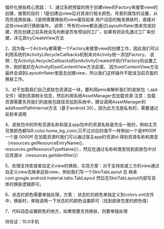 插件化换肤核心思路：
1、通过系统预留的用于创建view的Factory来接管view的创建，接管的目的：1是创建出view后对其进行相关颜色、背景的属性的设置，从而完成换肤操，2是把需要换肤的view缓存起来
用户动态的触发换肤时，直接对这些view进行换肤操作。
说明：所有的view都会通过LayoutInflater类来完成创建，而在创建之前系统会先判断是否有预设的工厂，如果有则会先通过工厂来创建，详见其tryCreateView方法

2、因为每一个Activity都需要一个Factory来接管view的创建工作，因此我们可以利用系统的ActivityLifecycleCallbacks机制来对Activity统一添加Factory。
说明：在ActivityLifecycleCallbacks的onActivityCreated中执行Factory的设置工作，刚好能赶在Activity的setContentView方法前面，
因为setContentView方法最终会调到LayoutInflater里面去创建view，所以我们这样操作不耽误当前页面的换肤工作。

3、对于加载我们自己皮肤包资源这一块，要利用pms来解析我们的皮肤包（.apk文件）得到资源相关信息，然后利用系统AssetManager去加载资源
注意：加载资源需要先将我们的皮肤包路径添加到系统中，建议调用AssetManager的addAssetPathInternal方法（基于android 30），因为此方法是私有的，需要通过反射来调用

4、皮肤包中的所有资源名称和宿主app包中的资源名称是完全一致的，例如主页背景颜色都叫R.color.home_bg_color,只不过对应的值不一样例如一个是#ff00ff 一个是 0000ff
在加载资源时我们可以通过宿主app的资源id 得到资源名称和类型（resources.getResourceEntryName()、resources.getResourceTypeName()），然后在通过名称和类型找到皮肤包中对应资源id
（resources.getIdentifier()）

5、处理支持库或者自定义view的换肤，实现方案：对于支持库或三方的view通过自定义view去继承这些view，例如我们写一个SkinTabLayout 去 继承 com.google.android.material.tabs.TabLayout
然后在SkinTabLayout内部写具体的换肤逻辑即可。

6、状态栏颜色需要单独处理，方案：
状态栏的颜色单独定义到colors.xml文件中，换肤时，单独调用一下状态栏的颜色设置即可（找到皮肤包里的颜色值）

7、代码动态设置颜色的地方，如果想要支持换肤，则要单独处理

待验证：10.0手机

